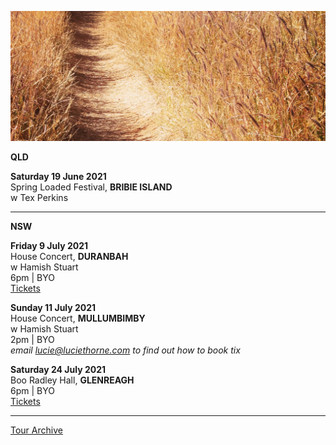 ![](data/image/news/tourbanner2.jpg)

**QLD**

**Saturday 19 June 2021**\
Spring Loaded Festival, **BRIBIE ISLAND**\
w Tex Perkins

* * * * *

**NSW**

**Friday 9 July 2021**\
House Concert, **DURANBAH**\
w Hamish Stuart\
6pm | BYO\
[Tickets](http://www.trybooking.com/BRZWY)

**Sunday 11 July 2021**\
House Concert, **MULLUMBIMBY**\
w Hamish Stuart\
2pm | BYO\
*email lucie@luciethorne.com to find out how to book tix*

**Saturday 24 July 2021**\
Boo Radley Hall, **GLENREAGH**\
6pm | BYO\
[Tickets](http://www.trybooking.com/BSHLT)

* * * * *

[Tour Archive](tour/archive)

